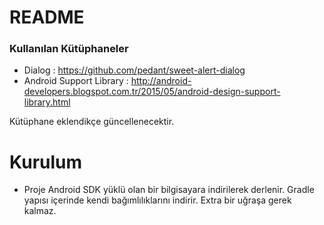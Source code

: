 # README #


### Kullanılan Kütüphaneler ###

* Dialog       				: https://github.com/pedant/sweet-alert-dialog
* Android Support Library 	: http://android-developers.blogspot.com.tr/2015/05/android-design-support-library.html

Kütüphane eklendikçe güncellenecektir.

# Kurulum #

* Proje Android SDK yüklü olan bir bilgisayara indirilerek derlenir. Gradle yapısı içerinde kendi bağımlılıklarını indirir. Extra bir uğraşa gerek kalmaz.